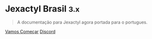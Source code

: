 # Jexactyl Brasil <small>3.x</small>

> A documentação para Jexactyl agora portada para o portugues.

[Vamos Começar](/inicio.md)
[Discord](docs.jexactylbrasil.ml)
